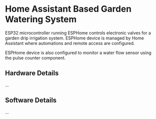 # Home Assistant Based Garden Watering System

ESP32 microcontroller running ESPHome controls electronic valves for a garden drip irrigation system. ESPHome device is managed by Home Assistant where automations and remote access are configured. 

ESPHome device is also configured to monitor a water flow sensor using the pulse counter component. 

## Hardware Details

...

## Software Details 

...

